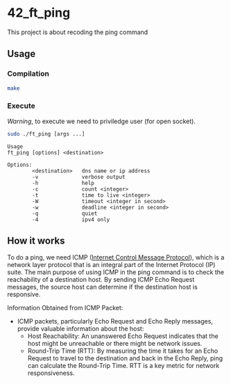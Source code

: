 # 42_ft_ping
This project is about recoding the ping command

## Usage

### Compilation

```bash
make
```

### Execute

*Warning*, to execute we need to priviledge user (for open socket).

```bash
sudo ./ft_ping [args ...]
```

```
Usage
ft_ping [options] <destination>

Options:
        <destination>   dns name or ip address
        -v              verbose output
        -h              help
        -c              count <integer>
        -t              time to live <integer>
        -W              timeout <integer in second>
        -w              deadline <integer in second>
        -q              quiet
        -4              ipv4 only
```

## How it works

To do a ping, we need ICMP ([Internet Control Message Protocol](https://en.wikipedia.org/wiki/Internet_Control_Message_Protocol)), which is a network layer protocol that is an integral part of the Internet Protocol (IP) suite.
The main purpose of using ICMP in the ping command is to check the reachability of a destination host. By sending ICMP Echo Request messages, the source host can determine if the destination host is responsive.


Information Obtained from ICMP Packet:
- ICMP packets, particularly Echo Request and Echo Reply messages, provide valuable information about the host:
	- Host Reachability: An unanswered Echo Request indicates that the host might be unreachable or there might be network issues.
	- Round-Trip Time (RTT): By measuring the time it takes for an Echo Request to travel to the destination and back in the Echo Reply, ping can calculate the Round-Trip Time. RTT is a key metric for network responsiveness.
